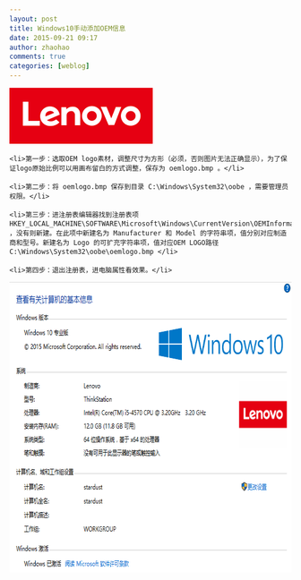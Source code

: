 ```yaml
---
layout: post
title: Windows10手动添加OEM信息
date: 2015-09-21 09:17
author: zhaohao
comments: true
categories: [weblog]
---
```

<a href="/Resource/oemlogo256px.png"><img class="alignnone size-full wp-image-935" src="/Resource/oemlogo256px.png" alt="oemlogo256px" width="256" height="100" /></a>

<pre><code>&lt;li&gt;第一步：选取OEM logo素材，调整尺寸为方形（必须，否则图片无法正确显示），为了保证logo原始比例可以用画布留白的方式调整，保存为 oemlogo.bmp 。&lt;/li&gt;

&lt;li&gt;第二步：将 oemlogo.bmp 保存到目录 C:\Windows\System32\oobe ，需要管理员权限。&lt;/li&gt;

&lt;li&gt;第三步：进注册表编辑器找到注册表项 HKEY_LOCAL_MACHINE\SOFTWARE\Microsoft\Windows\CurrentVersion\OEMInformation ，没有则新建。在此项中新建名为 Manufacturer 和 Model 的字符串项，值分别对应制造商和型号。新建名为 Logo 的可扩充字符串项，值对应OEM LOGO路径 C:\Windows\System32\oobe\oemlogo.bmp &lt;/li&gt;

&lt;li&gt;第四步：退出注册表，进电脑属性看效果。&lt;/li&gt;
</code></pre>

<a href="/Resource/2015-09-21-sysinfo.png"><img src="/Resource/2015-09-21-sysinfo.png" alt="2015-09-21-sysinfo" width="710" height="519" class="alignnone size-full wp-image-942" /></a>
